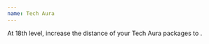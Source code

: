 ```yaml
---
name: Tech Aura
---
```

At 18th level, increase the distance of your Tech Aura packages to <me-distance length="60" />.
